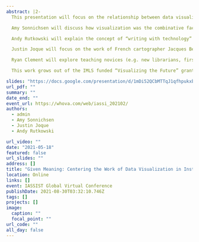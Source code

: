 ```yaml
---
abstract: |2-
  This presentation will focus on the relationship between data visualization and the production of meaning. The panelists will address teaching data visualization skills, especially to undergraduate students, in ways that center literacy, representation, design, aesthetics and critical approaches rather than exclusively focusing on specific technologies and tools.

  Amy Sonnichsen will discuss how visualization was the combinative factor in centering a course on community and interdisciplinary scholarship. She will share the instructional outcomes that emerged in the classroom through the focus on methods for making meaning and visual connections between data and disciplines.

  Andy Rutkowski will explain the concept of “writing with technology” in the context of a freshman writing course. He will focus on the importance of making space and time in the creation and interpretation of visualizations and how the process of visualizing data is sometimes more important than the end results.

  Justin Joque will focus on the work of French cartographer Jacques Bertin, especially from his 1960s text The Semiology of Graphics. This work provides an enduring foundation from which to understand visualization. This presentation will provide a critical overview of core concepts and suggest its continued relevance to understanding and teaching data visualization.

  Ryan Clement will explore teaching novices (e.g. new librarians, first-year undergrads, unfamiliar faculty) about data visualization as a form of communicating. Drawing from recent research and work, he will address the particular challenges and solutions in working with novices, and how this can complement/challenge the ‘in-class’ lessons from faculty.

  This work grows out of the IMLS funded “Visualizing the Future” grant (RE-73-18-0059-18) designed to develop a literacy-based instructional and research agenda for library and information professionals advancing data visualization instruction and use beyond hands-on, technology-based tutorials toward a nuanced, critical understanding. All four panelists are currently working on the grant project.

slides: "https://docs.google.com/presentation/d/1mDi52QCbMTTqJ1qfhpukxbNeinlk9NMzf_ODTcv5iw0/edit?usp=sharing"
url_pdf: ""
summary: ""
date_end: ""
event_url: https://whova.com/web/iassi_202102/
authors: 
  - admin
  - Amy Sonnichsen
  - Justin Joque
  - Andy Rutkowski

url_video: ""
date: "2021-05-18"
featured: false
url_slides: ""
address: []
title: "Given Meaning: Centering the Work of Data Visualization in Instruction"
location: Online
links: []
event: IASSIST Global Virtual Conference
publishDate: 2021-08-30T03:32:10.746Z
tags: []
projects: []
image:
  caption: ""
  focal_point: ""
url_code: ""
all_day: false
---
```

